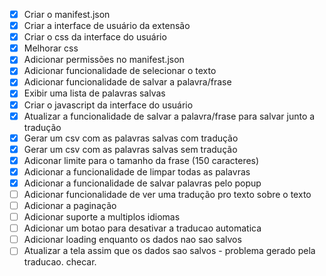 - [X] Criar o manifest.json
- [X] Criar a interface de usuário da extensão
- [X] Criar o css da interface do usuário
- [X] Melhorar css
- [x] Adicionar permissões no manifest.json
- [x] Adicionar funcionalidade de selecionar o texto
- [x] Adicionar funcionalidade de salvar a palavra/frase 
- [x] Exibir uma lista de palavras salvas
- [x] Criar o javascript da interface do usuário
- [x] Atualizar a funcionalidade de salvar a palavra/frase para salvar junto a tradução
- [x] Gerar um csv com as palavras salvas com tradução
- [x] Gerar um csv com as palavras salvas sem tradução
- [x] Adiconar limite para o tamanho da frase (150 caracteres)
- [x] Adicionar a funcionalidade de limpar todas as palavras
- [x] Adicionar a funcionalidade de salvar palavras pelo popup
- [ ] Adicionar funcionalidade de ver uma tradução pro texto sobre o texto
- [ ] Adicionar a paginação
- [ ] Adicionar suporte a multiplos idiomas
- [ ] Adicionar um botao para desativar a traducao automatica
- [ ] Adicionar loading enquanto os dados nao sao salvos
- [ ] Atualizar a tela assim que os dados sao salvos - problema gerado pela traducao. checar.